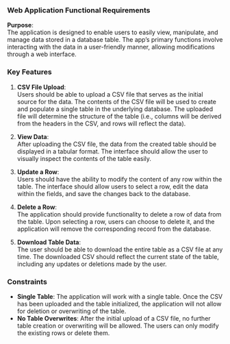 ### Web Application Functional Requirements

**Purpose**:  
The application is designed to enable users to easily view, manipulate, and manage data stored in a database table. The app’s primary functions involve interacting with the data in a user-friendly manner, allowing modifications through a web interface.

### Key Features

1. **CSV File Upload**:  
   Users should be able to upload a CSV file that serves as the initial source for the data. The contents of the CSV file will be used to create and populate a single table in the underlying database. The uploaded file will determine the structure of the table (i.e., columns will be derived from the headers in the CSV, and rows will reflect the data).

2. **View Data**:  
   After uploading the CSV file, the data from the created table should be displayed in a tabular format. The interface should allow the user to visually inspect the contents of the table easily.

3. **Update a Row**:  
   Users should have the ability to modify the content of any row within the table. The interface should allow users to select a row, edit the data within the fields, and save the changes back to the database.

4. **Delete a Row**:  
   The application should provide functionality to delete a row of data from the table. Upon selecting a row, users can choose to delete it, and the application will remove the corresponding record from the database.

5. **Download Table Data**:  
   The user should be able to download the entire table as a CSV file at any time. The downloaded CSV should reflect the current state of the table, including any updates or deletions made by the user.

### Constraints

- **Single Table**: The application will work with a single table. Once the CSV has been uploaded and the table initialized, the application will not allow for deletion or overwriting of the table.
- **No Table Overwrites**: After the initial upload of a CSV file, no further table creation or overwriting will be allowed. The users can only modify the existing rows or delete them.
